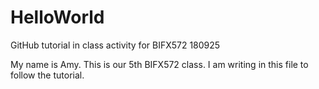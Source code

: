 # HelloWorld
GitHub tutorial in class activity for BIFX572 180925


My name is Amy. This is our 5th BIFX572 class. I am writing in this file to follow the tutorial.
